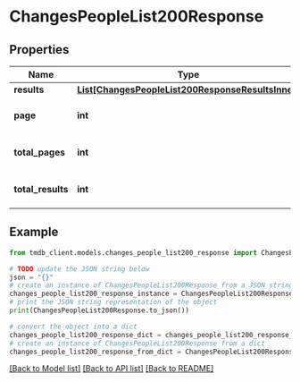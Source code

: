 # ChangesPeopleList200Response


## Properties

Name | Type | Description | Notes
------------ | ------------- | ------------- | -------------
**results** | [**List[ChangesPeopleList200ResponseResultsInner]**](ChangesPeopleList200ResponseResultsInner.md) |  | [optional] 
**page** | **int** |  | [optional] [default to 0]
**total_pages** | **int** |  | [optional] [default to 0]
**total_results** | **int** |  | [optional] [default to 0]

## Example

```python
from tmdb_client.models.changes_people_list200_response import ChangesPeopleList200Response

# TODO update the JSON string below
json = "{}"
# create an instance of ChangesPeopleList200Response from a JSON string
changes_people_list200_response_instance = ChangesPeopleList200Response.from_json(json)
# print the JSON string representation of the object
print(ChangesPeopleList200Response.to_json())

# convert the object into a dict
changes_people_list200_response_dict = changes_people_list200_response_instance.to_dict()
# create an instance of ChangesPeopleList200Response from a dict
changes_people_list200_response_from_dict = ChangesPeopleList200Response.from_dict(changes_people_list200_response_dict)
```
[[Back to Model list]](../README.md#documentation-for-models) [[Back to API list]](../README.md#documentation-for-api-endpoints) [[Back to README]](../README.md)


